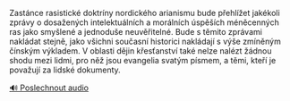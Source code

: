 
Zastánce rasistické doktríny nordického arianismu bude přehlížet jakékoli zprávy o dosažených intelektuálních a morálních úspěších méněcenných ras jako smyšlené a jednoduše neuvěřitelné. Bude s těmito zprávami nakládat stejně, jako všichni současní historici nakládají s výše zmíněným čínským výkladem. V oblasti dějin křesťanství také nelze nalézt žádnou shodu mezi lidmi, pro něž jsou evangelia svatým písmem, a těmi, kteří je považují za lidské dokumenty.

[🔊 Poslechnout audio](/data/7-paragraphs/audio/chapter_19/para_007-Zastnce-rasistick-doktrny-nordickho-arianismu.mp3)
